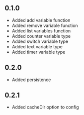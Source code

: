 ## 0.1.0

* Added add variable function
* Added remove variable function
* Added list variables function
* Added counter variable type
* Added switch variable type
* Added text variable type
* Added timer variable type

## 0.2.0

* Added persistence

## 0.2.1

* Added cacheDir option to config